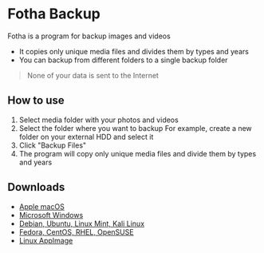 # Fotha Backup
Fotha is a program for backup images and videos
- It copies only unique media files and divides them by types and years 
- You can backup from different folders to a single backup folder

> None of your data is sent to the Internet

## How to use
1. Select media folder with your photos and videos
2. Select the folder where you want to backup
For example, create a new folder on your external HDD and select it
3. Click "Backup Files"
4. The program will copy only unique media files and divide them by types and years

## Downloads
- [Apple macOS](https://github.com/fotha/fotha/releases/download/v1.0.0/Fotha-Backup-1.0.0.dmg)
- [Microsoft Windows](https://github.com/fotha/fotha/releases/download/v1.0.0/Fotha-Backup-1.0.0-x64.exe)
- [Debian, Ubuntu, Linux Mint, Kali Linux](https://github.com/fotha/fotha/releases/download/v1.0.0/fotha_1.0.0_amd64.deb)
- [Fedora, CentOS, RHEL, OpenSUSE](https://github.com/fotha/fotha/releases/download/v1.0.0/fotha-1.0.0.x86_64.rpm)
- [Linux AppImage](https://github.com/fotha/fotha/releases/download/v1.0.0/Fotha-Backup-1.0.0.AppImage)
